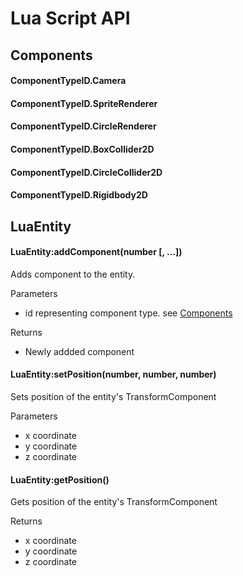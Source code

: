 # Lua Script API

## Components
#### ComponentTypeID.Camera
#### ComponentTypeID.SpriteRenderer
#### ComponentTypeID.CircleRenderer
#### ComponentTypeID.BoxCollider2D
#### ComponentTypeID.CircleCollider2D
#### ComponentTypeID.Rigidbody2D

## LuaEntity
#### LuaEntity:addComponent(number [, ...])
Adds component to the entity.

Parameters
  - id representing component type. see [Components](#Components)

Returns
  - Newly addded component 

#### LuaEntity:setPosition(number, number, number)
Sets position of the entity's TransformComponent

Parameters
  - x coordinate
  - y coordinate
  - z coordinate

#### LuaEntity:getPosition()
Gets position of the entity's TransformComponent

Returns
  - x coordinate
  - y coordinate
  - z coordinate
